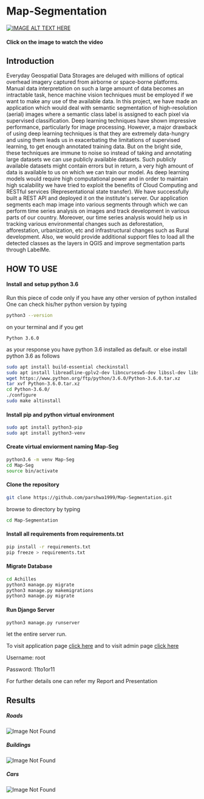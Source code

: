 # Map-Segmentation

[![IMAGE ALT TEXT HERE](https://github.com/parshwa1999/Map-Segmentation/blob/master/.images/runningappdemo.png)](https://youtu.be/E4U3qZT1riA)
#### Click on the image to watch the video

## Introduction
Everyday Geospatial Data Storages are deluged with millions of optical overhead
imagery captured from airborne or space-borne platforms. Manual data interpretation on
such a large amount of data becomes an intractable task, hence machine vision techniques
must be employed if we want to make any use of the available data. In this project, we
have made an application which would deal with semantic segmentation of
high-resolution (aerial) images where a semantic class label is assigned to each pixel via
supervised classification. Deep learning techniques have shown impressive performance,
particularly for image processing. However, a major drawback of using deep learning
techniques is that they are extremely data-hungry and using them leads us in exacerbating
the limitations of supervised learning, to get enough annotated training data. But on the
bright side, these techniques are immune to noise so instead of taking and annotating
large datasets we can use publicly available datasets. Such publicly available datasets
might contain errors but in return, a very high amount of data is available to us on which
we can train our model. As deep learning models would require high computational
power and in order to maintain high scalability we have tried to exploit the benefits of
Cloud Computing and RESTful services (Representational state transfer). We have
successfully built a REST API and deployed it on the institute's server. Our application
segments each map image into various segments through which we can perform time
series analysis on images and track development in various parts of our country.
Moreover, our time series analysis would help us in tracking various environmental
changes such as deforestation, afforestation, urbanization, etc and infrastructural changes
such as Rural development. Also, we would provide additional support files to load all
the detected classes as the layers in QGIS and improve segmentation parts through
LabelMe.

## HOW TO USE

#### Install and setup python 3.6
  Run this piece of code only if you have any other version of python installed
  One can check his/her python version by typing
  ```sh
  python3 --version
  ``` 
  on your terminal and if you get 
  ```
  Python 3.6.0
  ``` 
  as your response you have python 3.6 installed as default.
  or else install python 3.6 as follows
  ```sh
  sudo apt install build-essential checkinstall
  sudo apt install libreadline-gplv2-dev libncursesw5-dev libssl-dev libsqlite3-dev tk-dev libgdbm-dev libc6-dev libbz2-dev
  wget https://www.python.org/ftp/python/3.6.0/Python-3.6.0.tar.xz
  tar xvf Python-3.6.0.tar.xz
  cd Python-3.6.0/
  ./configure
  sudo make altinstall
  ```
 
#### Install pip and python virtual environment

  ```sh
  sudo apt install python3-pip
  sudo apt install python3-venv
  ```

#### Create virtual enviorment naming Map-Seg
  ```sh
  python3.6 -m venv Map-Seg
  cd Map-Seg
  source bin/activate
  ```

#### Clone the repository
  ```sh
  git clone https://github.com/parshwa1999/Map-Segmentation.git
  ```
  browse to directory by typing
  ```sh
  cd Map-Segmentation
  ```

#### Install all requirements from requirements.txt

  ```sh
  pip install -r requirements.txt
  pip freeze > requirements.txt
  ```

#### Migrate Database

  ```sh
  cd Achilles
  python3 manage.py migrate
  python3 manage.py makemigrations
  python3 manage.py migrate
  ```
#### Run Django Server
  ```sh
  python3 manage.py runserver
  ```
let the entire server run.

To visit application page [click here](http://127.0.0.1:8000/label/) and to visit admin page [click here](http://127.0.0.1:8000/admin/login/?next=/admin/)

Username: root

Password: 11to1or11

For further details one can refer my Report and Presentation

## Results

##### Roads
![Image Not Found](https://github.com/parshwa1999/Map-Segmentation/blob/master/.images/Roads.png)

##### Buildings
![Image Not Found](https://github.com/parshwa1999/Map-Segmentation/blob/master/.images/Buildings.png)

##### Cars
![Image Not Found](https://github.com/parshwa1999/Map-Segmentation/blob/master/.images/Cars.png)
